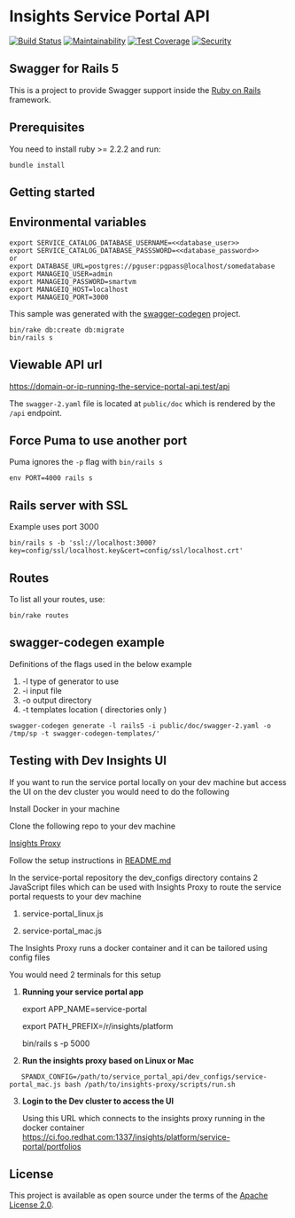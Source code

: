 # Insights Service Portal API

[![Build Status](https://api.travis-ci.org/ManageIQ/insights-api-service_portal.svg)](https://travis-ci.org/ManageIQ/insights-api-service_portal)
[![Maintainability](https://api.codeclimate.com/v1/badges/a9e6e5c7feb376381c5f/maintainability)](https://codeclimate.com/github/ManageIQ/service_portal-api/maintainability)
[![Test Coverage](https://api.codeclimate.com/v1/badges/a9e6e5c7feb376381c5f/test_coverage)](https://codeclimate.com/github/ManageIQ/service_portal-api/test_coverage)
[![Security](https://hakiri.io/github/ManageIQ/service_portal-api/master.svg)](https://hakiri.io/github/ManageIQ/service_portal-api/master)

## Swagger for Rails 5

This is a project to provide Swagger support inside the [Ruby on Rails](http://rubyonrails.org/) framework.

## Prerequisites
You need to install ruby >= 2.2.2 and run:

```
bundle install
```

## Getting started

## Environmental variables
```
export SERVICE_CATALOG_DATABASE_USERNAME=<<database_user>>
export SERVICE_CATALOG_DATABASE_PASSSWORD=<<database_password>>
or
export DATABASE_URL=postgres://pguser:pgpass@localhost/somedatabase
export MANAGEIQ_USER=admin
export MANAGEIQ_PASSWORD=smartvm
export MANAGEIQ_HOST=localhost
export MANAGEIQ_PORT=3000
```

This sample was generated with the [swagger-codegen](https://github.com/swagger-api/swagger-codegen) project.

```
bin/rake db:create db:migrate
bin/rails s
```

## Viewable API url

https://domain-or-ip-running-the-service-portal-api.test/api

The `swagger-2.yaml` file is located at `public/doc` which
is rendered by the `/api` endpoint.


## Force Puma to use another port

Puma ignores the `-p` flag with `bin/rails s`

```
env PORT=4000 rails s
```

## Rails server with SSL

Example uses port 3000

```
bin/rails s -b 'ssl://localhost:3000?key=config/ssl/localhost.key&cert=config/ssl/localhost.crt'
```

## Routes

To list all your routes, use:

```
bin/rake routes
```

## swagger-codegen example

Definitions of the flags used in the below example

1. -l type of generator to use
2. -i input file
3. -o output directory
4. -t templates location ( directories only )

```
swagger-codegen generate -l rails5 -i public/doc/swagger-2.yaml -o /tmp/sp -t swagger-codegen-templates/'
```

## Testing with Dev Insights UI

If you want to run the service portal locally on your dev machine but access the UI on the dev cluster you would need to do the following

Install Docker in your machine

Clone the following repo to your dev machine

[Insights Proxy](https://github.com/RedHatInsights/insights-proxy)

Follow the setup instructions in [README.md](https://github.com/RedHatInsights/insights-proxy/blob/master/README.md#setup)


In the service-portal repository the dev_configs directory contains 2 JavaScript files which can be used with Insights Proxy to route the service portal requests to your dev machine

1. service-portal_linux.js

2. service-portal_mac.js

The Insights Proxy runs a docker container and it can be tailored using config files

You would need 2 terminals for this setup

1. **Running your service portal app**

      export APP_NAME=service-portal
      
      export PATH_PREFIX=/r/insights/platform
      
      bin/rails s -p 5000
      
2. **Run the insights proxy based on Linux or Mac**
```
   SPANDX_CONFIG=/path/to/service_portal_api/dev_configs/service-portal_mac.js bash /path/to/insights-proxy/scripts/run.sh
```
   
3. **Login to the Dev cluster to access the UI**

   Using this URL which connects to the insights proxy running in the docker container
   https://ci.foo.redhat.com:1337/insights/platform/service-portal/portfolios


## License

This project is available as open source under the terms of the [Apache License 2.0](http://www.apache.org/licenses/LICENSE-2.0).
